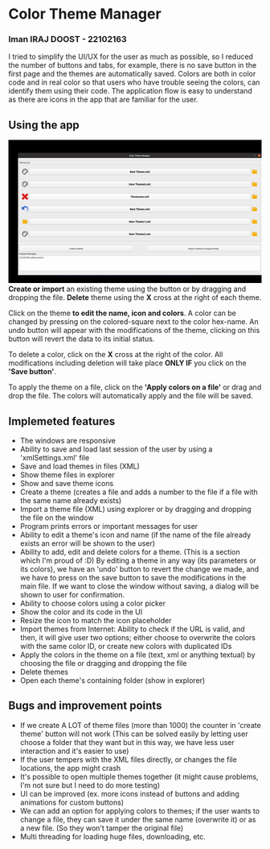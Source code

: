 # Color Theme Manager
### Iman IRAJ DOOST - 22102163

I tried to simplify the UI/UX for the user as much as possible, so I reduced the number of buttons and tabs, for example, there is no save button in the first page and the themes are automatically saved. Colors are both in color code and in real color so that users who have trouble seeing the colors, can identify them using their code. The application flow is easy to understand as there are icons in the app that are familiar for the user.

## Using the app
![Alt Text](other/colorTheme.gif)
**Create or import** an existing theme using the button or by dragging and dropping the file. **Delete** theme using the **X** cross at the right of each theme.

Click on the theme **to edit the name, icon and colors**. A color can be changed by pressing on the colored-square next to the color hex-name. An undo button will appear with the modifications of the theme, clicking on this button will revert the data to its initial status.

To delete a color, click on the **X** cross at the right of the color. All modifications including deletion will take place **ONLY IF** you click on the **'Save button'**.

To apply the theme on a file, click on the **'Apply colors on a file'** or drag and drop the file. The colors will automatically apply and the file will be saved.


## Implemeted features

- The windows are responsive
- Ability to save and load last session of the user by using a 'xmlSettings.xml' file
- Save and load themes in files (XML)
- Show theme files in explorer
- Show and save theme icons
- Create a theme (creates a file and adds a number to the file if a file with the same name already exists)
- Import a theme file (XML) using explorer or by dragging and dropping the file on the window
- Program prints errors or important messages for user
- Ability to edit a theme's icon and name (if the name of the file already exists an error will be shown to the user)
- Ability to add, edit and delete colors for a theme. (This is a section which I'm proud of :D) By editing a theme in any way (its parameters or its colors), we have an 'undo' button to revert the change we made, and we have to press on the save button to save the modifications in the main file. If we want to close the window without saving, a dialog will be shown to user for confirmation.
- Ability to choose colors using a color picker
- Show the color and its code in the UI
- Resize the icon to match the icon placeholder
- Import themes from Internet: Ability to check if the URL is valid, and then, it will give user two options; either choose to overwrite the colors with the same color ID, or create new colors with duplicated IDs
- Apply the colors in the theme on a file (text, xml or anything textual) by choosing the file or dragging and dropping the file
- Delete themes
- Open each theme's containing folder (show in explorer)

## Bugs and improvement points
- If we create A LOT of theme files (more than 1000) the counter in 'create theme' button will not work (This can be solved easily by letting user choose a folder that they want but in this way, we have less user interaction and it's easier to use)
- If the user tempers with the XML files directly, or changes the file locations, the app might crash
- It's possible to open multiple themes together (it might cause problems, I'm not sure but I need to do more testing)
- UI can be improved (ex. more icons instead of buttons and adding animations for custom buttons)
- We can add an option for applying colors to themes; if the user wants to change a file, they can save it under the same name (overwrite it) or as a new file. (So they won't tamper the original file)
- Multi threading for loading huge files, downloading, etc.